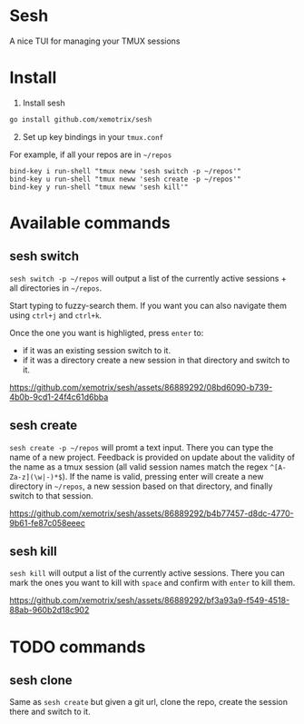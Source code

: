 # Sesh

A nice TUI for managing your TMUX sessions


# Install

1. Install sesh
```bash
go install github.com/xemotrix/sesh
```
2. Set up key bindings in your `tmux.conf`

For example, if all your repos are in `~/repos`
```
bind-key i run-shell "tmux neww 'sesh switch -p ~/repos'" 
bind-key u run-shell "tmux neww 'sesh create -p ~/repos'" 
bind-key y run-shell "tmux neww 'sesh kill'" 
```

# Available commands

## sesh switch
`sesh switch -p ~/repos` will output a list of the currently active sessions + all directories in `~/repos`. 

Start typing to fuzzy-search them. If you want you can also navigate them using `ctrl+j` and `ctrl+k`. 

Once the one you want is highligted, press `enter` to:
- if it was an existing session switch to it.
- if it was a directory create a new session in that directory and switch to it.



https://github.com/xemotrix/sesh/assets/86889292/08bd6090-b739-4b0b-9cd1-24f4c61d6bba



## sesh create
`sesh create -p ~/repos` will promt a text input. There you can type the name of a new project. Feedback is provided on update about the validity of the name as a tmux session (all valid session names match the regex `^[A-Za-z](\w|-)*$`). If the name is valid, pressing enter will create a new directory in `~/repos`, a new session based on that directory, and finally switch to that session.



https://github.com/xemotrix/sesh/assets/86889292/b4b77457-d8dc-4770-9b61-fe87c058eeec



## sesh kill
`sesh kill` will output a list of the currently active sessions. There you can mark the ones you want to kill with `space` and confirm with `enter` to kill them.



https://github.com/xemotrix/sesh/assets/86889292/bf3a93a9-f549-4518-88ab-960b2d18c902



# TODO commands
## sesh clone
Same as `sesh create` but given a git url, clone the repo, create the session there and switch to it.


